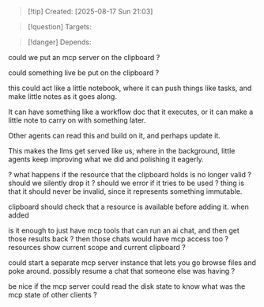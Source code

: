 
>[!tip] Created: [2025-08-17 Sun 21:03]

>[!question] Targets: 

>[!danger] Depends: 

could we put an mcp server on the clipboard ?

could something live be put on the clipboard ?

this could act like a little notebook, where it can push things like tasks, and make little notes as it goes along.

It can have something like a workflow doc that it executes, or it can make a little note to carry on with something later.

Other agents can read this and build on it, and perhaps update it.

This makes the llms get served like us, where in the background, little agents keep improving what we did and polishing it eagerly.

? what happens if the resource that the clipboard holds is no longer valid ?
should we silently drop it ?
should we error if it tries to be used ?
thing is that it should never be invalid, since it represents something immutable.

clipboard should check that a resource is available before adding it.
when added

is it enough to just have mcp tools that can run an ai chat, and then get those results back ?
then those chats would have mcp access too ?
resources show current scope and current clipboard ?

could start a separate mcp server instance that lets you go browse files and poke around.
possibly resume a chat that someone else was having ?

be nice if the mcp server could read the disk state to know what was the mcp state of other clients ?

